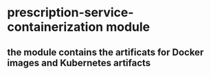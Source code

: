 #  prescription-service-containerization module
## the module contains the artificats for Docker images and Kubernetes artifacts
